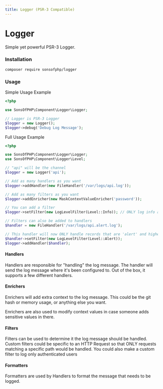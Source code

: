 ```yaml
---
title: Logger (PSR-3 Compatible)
---
```


# Logger

Simple yet powerful PSR-3 Logger.

### Installation

```shell
composer require sonsofphp/logger
```

### Usage

Simple Usage Example

```php
<?php

use SonsOfPHP\Component\Logger\Logger;

// Logger is PSR-3 Logger
$logger = new Logger();
$logger->debug('Debug Log Message');
```

Full Usage Example

```php
<?php

use SonsOfPHP\Component\Logger\Logger;
use SonsOfPHP\Component\Logger\Level;

// "api" will be the channel
$logger = new Logger('api');

// Add as many handlers as you want
$logger->addHandler(new FileHandler('/var/logs/api.log'));

// Add as many filters as you want
$logger->addEnricher(new MaskContextValueEnricher('password'));

// You can add a filter
$logger->setFilter(new LogLevelFilter(Level::Info)); // ONLY log info and above messages

// Filters can also be added to handlers
$handler = new FileHandler('/var/logs/api.alert.log');

// This handler will now ONLY handle records that are 'alert' and higher
$handler->setFilter(new LogLevelFilter(Level::Alert));
$logger->addHandler($handler);
```

#### Handlers

Handlers are responsible for "handling" the log message. The handler will send the log message where it's been configured to. Out of the box, it supports a few different handlers.

#### Enrichers

Enrichers will add extra context to the log message. This could be the git hash or memory usage, or anything else you want.

Enrichers are also used to modify context values in case someone adds sensitive values in there.

#### Filters

Filters can be used to determine it the log message should be handled. Custom filters could be specific to an HTTP Request so that ONLY requests matching a specific path would be handled. You could also make a custom filter to log only authenticated users

#### Formatters

Formatters are used by Handlers to format the message that needs to be logged.
